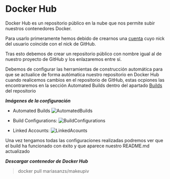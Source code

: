 # Docker Hub

Docker Hub es un repositorio público en la nube que nos permite subir nuestros contenedores Docker.

Para usarlo primeramente hemos debido de crearnos una [cuenta](https://hub.docker.com/u/mariasanzs) cuyo nick del usuario coincide con el nick de GitHub.

Tras esto debemos de crear un repositorio público con nombre igual al de nuestro proyecto de GitHub y los enlazaremos entre sí.

Debemos de configurar las herramientas de construcción automática para que se actualice de forma autómatica nuestro repositorio en Docker Hub cuando realicemos cambios en el repositorio de GitHub, estas ocpiones las encontraremos en la sección Automated Builds dentro del apartado [Builds](https://hub.docker.com/repository/docker/mariasanzs/makeupiv/builds) del repositorio

***Imágenes de la configuración***

* Automated Builds
![AutomatedBuilds](https://github.com/mariasanzs/makeupIV/blob/master/docs/img/AutomatedBuilds.png)

* Build Configurations:
![BuildConfigurations](https://github.com/mariasanzs/makeupIV/blob/master/docs/img/BuildConfigurations.png)

* Linked Accounts:
![LinkedAcounts](https://github.com/mariasanzs/makeupIV/blob/master/docs/img/LinkedAcounts.png)

Una vez tengamos todas las configuraciones realizadas podremos ver que el build ha funcionado con éxito y que aparece nuestro README.md actualizado

***Descargar contenedor de Docker Hub***

> docker pull mariasanzs/makeupiv
